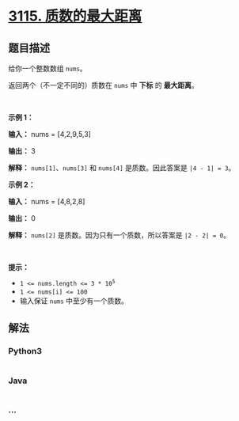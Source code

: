 # [3115. 质数的最大距离](https://leetcode.cn/problems/maximum-prime-difference)



## 题目描述

<!-- 这里写题目描述 -->

<p>给你一个整数数组 <code>nums</code>。</p>

<p>返回两个（不一定不同的）质数在 <code>nums</code> 中&nbsp;<strong>下标</strong> 的 <strong>最大距离</strong>。</p>

<p>&nbsp;</p>

<p><strong class="example">示例 1：</strong></p>

<div class="example-block">
<p><strong>输入：</strong> <span class="example-io">nums = [4,2,9,5,3]</span></p>

<p><strong>输出：</strong> <span class="example-io">3</span></p>

<p><strong>解释：</strong> <code>nums[1]</code>、<code>nums[3]</code> 和 <code>nums[4]</code> 是质数。因此答案是 <code>|4 - 1| = 3</code>。</p>
</div>

<p><strong class="example">示例 2：</strong></p>

<div class="example-block">
<p><strong>输入：</strong> <span class="example-io">nums = [4,8,2,8]</span></p>

<p><strong>输出：</strong> <span class="example-io">0</span></p>

<p><strong>解释：</strong> <code>nums[2]</code> 是质数。因为只有一个质数，所以答案是 <code>|2 - 2| = 0</code>。</p>
</div>

<p>&nbsp;</p>

<p><strong>提示：</strong></p>

<ul>
	<li><code>1 &lt;= nums.length &lt;= 3 * 10<sup>5</sup></code></li>
	<li><code>1 &lt;= nums[i] &lt;= 100</code></li>
	<li>输入保证 <code>nums</code> 中至少有一个质数。</li>
</ul>


## 解法

<!-- 这里可写通用的实现逻辑 -->

<!-- tabs:start -->

### **Python3**

<!-- 这里可写当前语言的特殊实现逻辑 -->

```python

```

### **Java**

<!-- 这里可写当前语言的特殊实现逻辑 -->

```java

```

### **...**

```

```

<!-- tabs:end -->
